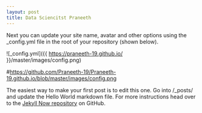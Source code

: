 ```yaml
---
layout: post
title: Data Sciencitst Praneeth
---
```


Next you can update your site name, avatar and other options using the _config.yml file in the root of your repository (shown below).

![_config.yml]({{ https://praneeth-19.github.io/ }}/master/images/config.png)

#https://github.com/Praneeth-19/Praneeth-19.github.io/blob/master/images/config.png

The easiest way to make your first post is to edit this one. Go into /_posts/ and update the Hello World markdown file. For more instructions head over to the [Jekyll Now repository](https://github.com/Praneeth-19/Praneeth-19.github.io.git) on GitHub.
